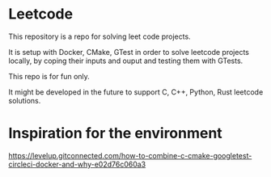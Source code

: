 # Leetcode

This repository is a repo for solving leet code projects.

It is setup with Docker, CMake, GTest in order to solve leetcode projects locally, by coping their inputs and ouput and testing them with GTests.

This repo is for fun only.

It might be developed in the future to support C, C++, Python, Rust leetcode solutions.

# Inspiration for the environment
https://levelup.gitconnected.com/how-to-combine-c-cmake-googletest-circleci-docker-and-why-e02d76c060a3